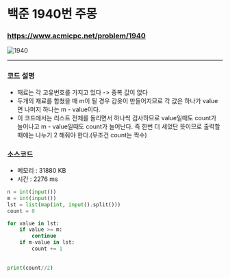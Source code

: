 백준 1940번 주몽
==================

### <https://www.acmicpc.net/problem/1940>
![1940](https://user-images.githubusercontent.com/83554018/148942451-52437d58-2fd2-4290-a236-bddb475db1d5.png)

<hr>

### 코드 설명
+ 재료는 각 고유번호를 가지고 있다 -> 중복 값이 없다
+ 두개의 재료를 합쳤을 때 m이 될 경우 갑옷이 만들어지므로 각 값은 하나가 value면 나머지 하나는 m - value이다. 
+ 이 코드에서는 리스트 전체를 돌리면서 하나씩 검사하므로 value일때도 count가 늘어나고 m - value일때도 count가 늘어난다. 즉 한번 더 세었단 뜻이므로 출력할때에는 나누기 2 해줘야 한다.(무조건 count는 짝수)

### 소스코드
+ 메모리 : 31880 KB
+ 시간 : 2276 ms
```python
n = int(input())
m = int(input())
lst = list(map(int, input().split()))
count = 0

for value in lst:
    if value >= m:
        continue
    if m-value in lst:
        count += 1
        
    
print(count//2)
```
